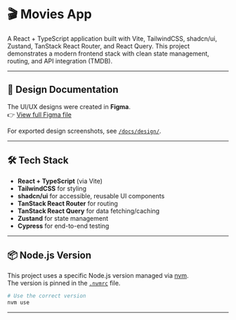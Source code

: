 # 🎬 Movies App

A React + TypeScript application built with Vite, TailwindCSS, shadcn/ui, Zustand, TanStack React Router, and React Query. This project demonstrates a modern frontend stack with clean state management, routing, and API integration (TMDB).

---

## 🎨 Design Documentation

The UI/UX designs were created in **Figma**.  
👉 [View full Figma file](https://www.figma.com/proto/uOhjpyhNqxcMKZHh0sww4T/Movies?node-id=13-21&t=fre0YNCmw8fqB5Jt-1&scaling=contain&content-scaling=fixed&page-id=0%3A1)

For exported design screenshots, see [`/docs/design/`](./docs/design/README.md).

---

## 🛠️ Tech Stack

- **React + TypeScript** (via Vite)
- **TailwindCSS** for styling
- **shadcn/ui** for accessible, reusable UI components
- **TanStack React Router** for routing
- **TanStack React Query** for data fetching/caching
- **Zustand** for state management
- **Cypress** for end-to-end testing

---

## 📦 Node.js Version

This project uses a specific Node.js version managed via [nvm](https://github.com/nvm-sh/nvm).  
The version is pinned in the [`.nvmrc`](./.nvmrc) file.

```bash
# Use the correct version
nvm use
```

---
